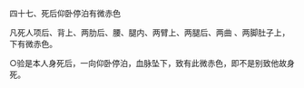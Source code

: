 四十七、死后仰卧停泊有微赤色

凡死人项后、背上、两肋后、腰、腿内、两臂上、两腿后、两曲 、两脚肚子上，下有微赤色。

○验是本人身死后，一向仰卧停泊，血脉坠下，致有此微赤色，即不是别致他故身死。

